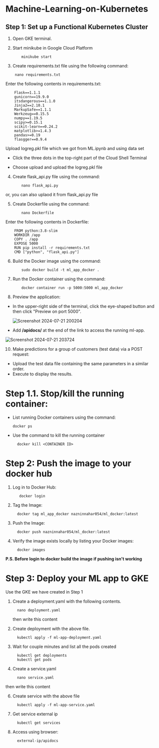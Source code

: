 # Machine-Learning-on-Kubernetes
##  **Step 1: Set up a Functional Kubernetes Cluster**
1. Open GKE terminal.
2. Start minikube in Google Cloud Platform
   
           minikube start
   
3. Create requirements.txt file using the following command:

        nano requirements.txt
   
Enter the following contents in requirements.txt:

        Flask==1.1.1
        gunicorn==19.9.0
        itsdangerous==1.1.0
        Jinja2==2.10.1
        MarkupSafe==1.1.1
        Werkzeug==0.15.5
        numpy==1.19.5
        scipy>=0.15.1
        scikit-learn==0.24.2
        matplotlib>=1.4.3
        pandas>=0.19
        flasgger==0.9.4
        
Upload logreg.pkl file which we got from ML.ipynb and using data set

- Click the three dots in the top-right part of the Cloud Shell Terminal
  
- Choose upload and upload the logreg.pkl file

4. Create flask_api.py file using the command:

           nano flask_api.py
   
or, you can also uplaod it from flask_api.py file  
                  
5. Create Dockerfile using the command:
   
           nano Dockerfile

Enter the following contents in Dockerfile:

        FROM python:3.8-slim
        WORKDIR /app
        COPY . /app
        EXPOSE 5000
        RUN pip install -r requirements.txt
        CMD ["python", "flask_api.py"]

6. Build the Docker image using the command:

           sudo docker build -t ml_app_docker .

7. Run the Docker container using the command:

           docker container run -p 5000:5000 ml_app_docker

9. Preview the application:

- In the upper-right side of the terminal, click the eye-shaped button and then click "Preview on port 5000".


  ![Screenshot 2024-07-21 200204](https://github.com/user-attachments/assets/0bb0bba2-73f8-45e5-a2dd-09debc4eb17d)

- Add **/apidocs/** at the end of the link to access the running ml-app.

![Screenshot 2024-07-21 203724](https://github.com/user-attachments/assets/69aa8f2f-4b7d-451b-a746-6e859e4c9dbb)


10. Make predictions for a group of customers (test data) via a POST request:

- Upload the test data file containing the same parameters in a similar order.
- Execute to display the results.

# **Step 1.1. Stop/kill the running container:**

- List running Docker containers using the command:

      docker ps

- Use the command to kill the running container

        docker kill <CONTAINER ID>


# Step 2: Push the image to your docker hub

1. Log in to Docker Hub:

          docker login
2. Tag the Image:

         docker tag ml_app_docker nazninnahar054/ml_docker:latest

3. Push the Image:

         docker push nazninnahar054/ml_docker:latest

4. Verify the image exists locally by listing your Docker images:

         docker images

**P.S. Before login to docker build the image if pushing isn't working**

# Step 3: Deploy your ML app to GKE

Use the GKE we have created in Step 1

1. Create a deployment.yaml with the following contents.

         nano deployment.yaml
   
   then write this content 
   
3. Create deployment with the above file.

         kubectl apply -f ml-app-deployment.yaml

4. Wait for couple minutes and list all the pods created

         kubectl get deployments
         kubectl get pods

5. Create a service.yaml

         nano service.yaml
   
then write this content 
   
6. Create service with the above file

         kubectl apply -f ml-app-service.yaml

7. Get service external ip

         kubectl get services

8. Access using browser:
   
         external-ip/apidocs


















   
